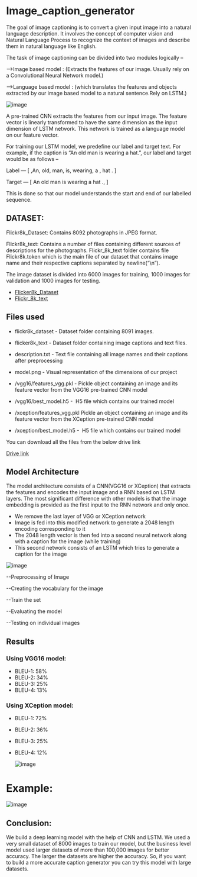 # Image_caption_generator
The goal of image captioning is to convert a given input image into a natural language description.
It involves the concept of computer vision and Natural Language Process to recognize the context of images and describe them in natural language like English.

The task of image captioning can be divided into two modules logically –

-->Image based model : (Extracts the features of our image.
  Usually rely on a Convolutional Neural Network model.)
   
                    
-->Language based model : (which translates the features and objects extracted by our image based model to a natural sentence.Rely on LSTM.)

![image](https://user-images.githubusercontent.com/97394464/215255701-84407ac1-4519-4ba6-98a0-58e020f96d84.png)

A pre-trained CNN extracts the features from our input image. The feature vector is linearly transformed to have the same dimension as the input dimension of LSTM network. This network is trained as a language model on our feature vector.

For training our LSTM model, we predefine our label and target text. For example, if the caption is “An old man is wearing a hat.”, our label and target would be as follows –

Label — [<start> ,An, old, man, is, wearing, a , hat . ]

Target — [ An old man is wearing a hat .,<End> ]

This is done so that our model understands the start and end of our labelled sequence.
  
## DATASET:
  
  Flickr8k_Dataset: Contains 8092 photographs in JPEG format.

Flickr8k_text: Contains a number of files containing different sources of descriptions for the photographs. Flickr_8k_text folder contains file Flickr8k.token which is the main file of our dataset that contains image name and their respective captions separated by newline(“\n”).
  
  The image dataset is divided into 6000 images for training, 1000 images for validation and 1000 images for testing.
  
  - [Flicker8k_Dataset](https://github.com/jbrownlee/Datasets/releases/download/Flickr8k/Flickr8k_Dataset.zip)
- [Flickr_8k_text](https://github.com/jbrownlee/Datasets/releases/download/Flickr8k/Flickr8k_text.zip)

## Files used
- flickr8k_dataset - Dataset folder containing 8091 images.
- flicker8k_text - Dataset folder containing image captions and text files.
- description.txt - Text file containing all image names and their captions after preprocessing
- model.png - Visual representation of the dimensions of our project

- /vgg16/features_vgg.pkl - Pickle object containing an image and its feature vector from the VGG16 pre-trained CNN model
- /vgg16/best_model.h5 -  H5 file which contains our trained model

- /xception/features_vgg.pkl Pickle an object containing an image and its feature vector from the XCeption pre-trained CNN model
- /xception/best_model.h5 -  H5 file which contains our trained model

You can download all the files from the below drive link

[Drive link](https://drive.google.com/drive/folders/1jC2lha4tKoD6UI9MKCKYAEisCsHs9fHj?usp=share_link)

  
  ## Model Architecture
The model architecture consists of a CNN(VGG16 or XCeption) that extracts the features and encodes the input image and a RNN based on LSTM layers. The most significant difference with other models is that the image embedding is provided as the first input to the RNN network and only once.
- We remove the last layer of VGG or XCeption network
- Image is fed into this modified network to generate a 2048 length encoding corresponding to it
- The 2048 length vector is then fed into a second neural network along with a caption for the image (while training)
- This second network consists of an LSTM which tries to generate a caption for the image
  
 ![image](https://user-images.githubusercontent.com/97394464/215256097-d4825aa1-aa34-48f1-93ea-91d09551f480.png)
  
--Preprocessing of Image

--Creating the vocabulary for the image

--Train the set

--Evaluating the model

--Testing on individual images
  
  ## Results
### Using VGG16 model:
- BLEU-1:  58%
- BLEU-2:  34%
- BLEU-3:  25%
- BLEU-4:  13%


### Using XCeption model:
- BLEU-1:  72%
- BLEU-2:  36%
- BLEU-3:  25%
- BLEU-4:  12%
  
  ![image](https://user-images.githubusercontent.com/97394464/215256595-c82408ba-165d-4c2b-8cc8-7ed08b94f59c.png)

  
 # Example:
  ![image](https://user-images.githubusercontent.com/97394464/215256661-63ae0091-58df-4055-9f40-b5875c88b10d.png)

  
 ## Conclusion:
  
We build a deep learning model with the help of CNN and LSTM. We used a very small dataset of 8000 images to train our model, but the business level model used larger datasets of more than 100,000 images for better accuracy. The larger the datasets are higher the accuracy. So, if you want to build a more accurate caption generator you can try this model with large datasets.
  
  


  
